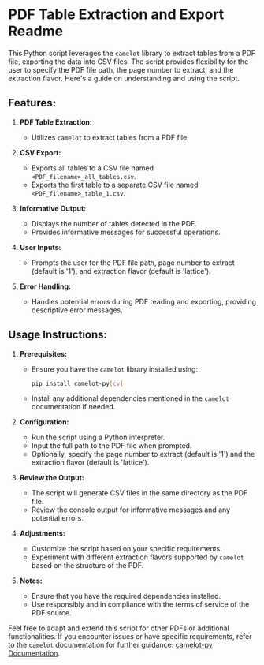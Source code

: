 # PDF Table Extraction and Export Readme

This Python script leverages the `camelot` library to extract tables from a PDF file, exporting the data into CSV files. The script provides flexibility for the user to specify the PDF file path, the page number to extract, and the extraction flavor. Here's a guide on understanding and using the script.

## Features:

1. **PDF Table Extraction:**
   - Utilizes `camelot` to extract tables from a PDF file.

2. **CSV Export:**
   - Exports all tables to a CSV file named `<PDF_filename>_all_tables.csv`.
   - Exports the first table to a separate CSV file named `<PDF_filename>_table_1.csv`.

3. **Informative Output:**
   - Displays the number of tables detected in the PDF.
   - Provides informative messages for successful operations.

4. **User Inputs:**
   - Prompts the user for the PDF file path, page number to extract (default is '1'), and extraction flavor (default is 'lattice').

5. **Error Handling:**
   - Handles potential errors during PDF reading and exporting, providing descriptive error messages.

## Usage Instructions:

1. **Prerequisites:**
   - Ensure you have the `camelot` library installed using:
     ```bash
     pip install camelot-py[cv]
     ```
   - Install any additional dependencies mentioned in the `camelot` documentation if needed.

2. **Configuration:**
   - Run the script using a Python interpreter.
   - Input the full path to the PDF file when prompted.
   - Optionally, specify the page number to extract (default is '1') and the extraction flavor (default is 'lattice').

3. **Review the Output:**
   - The script will generate CSV files in the same directory as the PDF file.
   - Review the console output for informative messages and any potential errors.

4. **Adjustments:**
   - Customize the script based on your specific requirements.
   - Experiment with different extraction flavors supported by `camelot` based on the structure of the PDF.

5. **Notes:**
   - Ensure that you have the required dependencies installed.
   - Use responsibly and in compliance with the terms of service of the PDF source.

Feel free to adapt and extend this script for other PDFs or additional functionalities. If you encounter issues or have specific requirements, refer to the `camelot` documentation for further guidance: [camelot-py Documentation](https://camelot-py.readthedocs.io/en/master/).